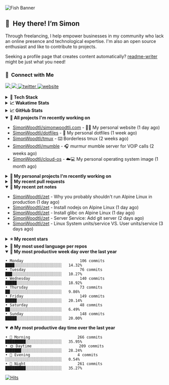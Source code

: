 ![Fish Banner](assets/fish.webp)

## 👋 &nbsp;Hey there! I’m Simon

Through freelancing, I help empower businesses in my community who lack
an online presence and technological expertise. I'm also an open source
enthusiast and like to contribute to projects.

Seeking a profile page that creates content automatically?
[readme-writer] might be just what you need!

### 🤝 &nbsp;Connect with Me

<div align="left">
<a href="https://linkedin.com/in/simonwoodtli" target="_blank">
<img src="https://img.shields.io/badge/linkedin-1E77B5?style=for-the-badge&logo=linkedin&logoColor=white alt=linkedin" />
</a>
<a href="https://github.com/simonwoodtli" target="_blank">
<img src="https://img.shields.io/badge/github-24292E?style=for-the-badge&logo=github&logoColor=white alt=github" />
</a>
<a href="https://twitter.com/simonwoodtlidev" target="_blank">
<img src="https://img.shields.io/badge/twitter-26a7de?style=for-the-badge&logo=twitter&logoColor=white" alt="twitter"/>
</a>
<a href="https://simonwoodtli.com" target="_blank">
<img src="https://img.shields.io/badge/website-E2925F?style=for-the-badge&logo=google-chrome&logoColor=white" alt="website"/>
</a>
</div>
<br/>


<details>
  <summary><b>🧰 Tech Stack</b></summary>
  <div align="center">
  <a href="https://skillicons.dev" target="_blank">
  <img src="https://skillicons.dev/icons?i=js,html,css,bash,python,go,postgresql,docker,vim,linux" alt="JavaScript, HTML, CSS, Bash, Python, Go, PostgreSQL, Docker, Vim,
  Linux">
  </a>
  </div>
</details>

<details>
  <summary><b>📈 Wakatime Stats</b></summary>
  <p align="center"><a href="https://wakatime.com/@SimonWoodtli">
  <img align="center" width="400" height="300" src="https://wakatime.com/share/@SimonWoodtli/7761bcef-e104-47d9-912a-dfd6bf08868b.svg" />
  </a>
  <a href="https://wakatime.com/@SimonWoodtli">
  <img align="center" width="400" height="300" src="https://wakatime.com/share/@SimonWoodtli/341953df-6a40-47b7-8220-ace4eabe0a17.svg" />
  </a></p>

  <h4><b>💬 I've been working with the following languages over the last 7 days</b></h4>

```
• Markdown                       9 hrs 41 mins                  ██████████████░░░░░░░░░░░   56.4%
• YAML                           4 hrs 58 mins                  ███████░░░░░░░░░░░░░░░░░░   28.95%
• Other                          52 mins                        █░░░░░░░░░░░░░░░░░░░░░░░░   5.11%
• HTML                           41 mins                        █░░░░░░░░░░░░░░░░░░░░░░░░   3.99%
• Bash                           39 mins                        █░░░░░░░░░░░░░░░░░░░░░░░░   3.82%
• conf                           13 mins                        ░░░░░░░░░░░░░░░░░░░░░░░░░   1.34%
• INI                            3 mins                         ░░░░░░░░░░░░░░░░░░░░░░░░░   0.31%
• sshconfig                      0 secs                         ░░░░░░░░░░░░░░░░░░░░░░░░░   0.09%
```

  <h4>👷 I've been working on the following projects over the last 7 days</h4>

```
• Unknown Project                9 hrs 31 mins                  ██████████████░░░░░░░░░░░   55.41%
• zet                            4 hrs 8 mins                   ██████░░░░░░░░░░░░░░░░░░░   24.12%
• Private                        2 hrs 9 mins                   ███░░░░░░░░░░░░░░░░░░░░░░   12.55%
• simonwoodtli.com               54 mins                        █░░░░░░░░░░░░░░░░░░░░░░░░   5.29%
• cloud-os                       22 mins                        █░░░░░░░░░░░░░░░░░░░░░░░░   2.19%
• dotfiles                       4 mins                         ░░░░░░░░░░░░░░░░░░░░░░░░░   0.44%
```

  <h4><b>🛠️ I've been working with the following editors over the last 7 days</b></h4>

```
• Vim                            17 hrs 10 mins                 █████████████████████████   100%
```

  <h4><b>💻 I've been working with the following operating systems over the last 7 days</b></h4>

```
• Linux                          17 hrs 10 mins                 █████████████████████████   100%
```

</details>

<details>
  <summary><b>📈 GitHub Stats</b></summary>
  <div align="center">
  <a href="https://github.com/anuraghazra/github-readme-stats"> 
  <img src="https://github-readme-stats.vercel.app/api?username=simonwoodtli&theme=onedark&show_icons=true&hide_rank=true&custom_title=Stats&count_private=true&hide_border=true&hide=issues&line_height=24&bg_color=0d1117" alt="Github Stats">
  <img src="https://github-readme-stats.vercel.app/api/top-langs/?username=simonwoodtli&layout=compact&theme=onedark&count_private=true&hide_border=true&bg_color=0d1117" alt="Top Langs">
  </a>
  </div>
</details>

<details open="">
  <summary><b>👷 All projects I'm recently working on</b></summary>

* [SimonWoodtli/simonwoodtli.com](https://github.com/SimonWoodtli/simonwoodtli.com) - 👨‍💻 My personal website (1 day ago)
* [SimonWoodtli/dotfiles](https://github.com/SimonWoodtli/dotfiles) - 🏡 My personal dotfiles (1 week ago)
* [SimonWoodtli/tmux](https://github.com/SimonWoodtli/tmux) - ⌨️ Borderless tmux (2 weeks ago)
* [SimonWoodtli/mumble](https://github.com/SimonWoodtli/mumble) - 🎧 murmur mumble server for VOIP calls (2 weeks ago)
* [SimonWoodtli/cloud-os](https://github.com/SimonWoodtli/cloud-os) - ☁️💻 My personal operating system image (1 month ago)

</details>
<details>
  <summary><b>🌱 My personal projects I'm recently working on</b></summary>

* [SimonWoodtli/simonwoodtli.com](https://github.com/SimonWoodtli/simonwoodtli.com) - 👨‍💻 My personal website (1 day ago)
* [SimonWoodtli/dotfiles](https://github.com/SimonWoodtli/dotfiles) - 🏡 My personal dotfiles (1 week ago)
* [SimonWoodtli/tmux](https://github.com/SimonWoodtli/tmux) - ⌨️ Borderless tmux (2 weeks ago)
* [SimonWoodtli/mumble](https://github.com/SimonWoodtli/mumble) - 🎧 murmur mumble server for VOIP calls (2 weeks ago)
* [SimonWoodtli/cloud-os](https://github.com/SimonWoodtli/cloud-os) - ☁️💻 My personal operating system image (1 month ago)

</details>
<details>
  <summary><b>🔨 My recent pull requests</b></summary>

* [feat: add wireguard-generate-keys script](https://github.com/SimonWoodtli/dotfiles-old/pull/14) on [SimonWoodtli/dotfiles-old](https://github.com/SimonWoodtli/dotfiles-old) (16 months ago)
* [feat: add video-to-gif script](https://github.com/SimonWoodtli/dotfiles-old/pull/13) on [SimonWoodtli/dotfiles-old](https://github.com/SimonWoodtli/dotfiles-old) (16 months ago)
* [feat: add spoof-mac-linux script](https://github.com/SimonWoodtli/dotfiles-old/pull/12) on [SimonWoodtli/dotfiles-old](https://github.com/SimonWoodtli/dotfiles-old) (16 months ago)
* [feat: add sp-tmux script](https://github.com/SimonWoodtli/dotfiles-old/pull/11) on [SimonWoodtli/dotfiles-old](https://github.com/SimonWoodtli/dotfiles-old) (16 months ago)
* [feat: add sp script](https://github.com/SimonWoodtli/dotfiles-old/pull/10) on [SimonWoodtli/dotfiles-old](https://github.com/SimonWoodtli/dotfiles-old) (16 months ago)

</details>
<details open="">
  <summary><b>📝 My recent zet notes</b></summary>

* [SimonWoodtli/zet](https://github.com/SimonWoodtli/zet/tree/cb060ba9f0016da2416e33f5c68c882fa92975ea/20240127164652) - Why you probably shouldn't run Alpine Linux in production (1 day ago)
* [SimonWoodtli/zet](https://github.com/SimonWoodtli/zet/tree/b58ec5ac2fb120ca173530fba5e57cd08a9dfe2c/20240127151000) - Install nodejs on Alpine Linux (1 day ago)
* [SimonWoodtli/zet](https://github.com/SimonWoodtli/zet/tree/0a025e6d3acd0f0a9d5ad087bc1679969470c070/20240127140914) - Install glibc on Alpine Linux (1 day ago)
* [SimonWoodtli/zet](https://github.com/SimonWoodtli/zet/tree/762b474b52ffcfa19be8ffe9fd64a7ded4568d48/20240125165554) - Server Service: Add git server (2 days ago)
* [SimonWoodtli/zet](https://github.com/SimonWoodtli/zet/tree/66e093378d08383f2f536175afba43c16430ea9a/20240125154231) - Linux System units/service VS. User units/service (3 days ago)

</details>
<details>
  <summary><b>⭐ My recent stars</b></summary>

* [progit/progit2](https://github.com/progit/progit2) - Pro Git 2nd Edition (2 days ago)
* [MichaIng/DietPi](https://github.com/MichaIng/DietPi) - Lightweight justice for your single-board computer! (2 weeks ago)
* [mumble-voip/mumble](https://github.com/mumble-voip/mumble) - Mumble is an open-source, low-latency, high quality voice chat software. (2 weeks ago)
* [bigskysoftware/htmx](https://github.com/bigskysoftware/htmx) - </> htmx - high power tools for HTML (1 month ago)
* [CloudCannon/pagefind](https://github.com/CloudCannon/pagefind) - Static low-bandwidth search at scale (1 month ago)

</details>
<details>
  <summary><b>💬 My most used language per repos</b></summary>

```
• Shell                          16 repos                       ███████████████████░░░░░░   76.19%
• JavaScript                     1 repo                         █░░░░░░░░░░░░░░░░░░░░░░░░   4.76%
• CSS                            2 repos                        ██░░░░░░░░░░░░░░░░░░░░░░░   9.52%
• Nix                            1 repo                         █░░░░░░░░░░░░░░░░░░░░░░░░   4.76%
• HTML                           1 repo                         █░░░░░░░░░░░░░░░░░░░░░░░░   4.76%
```

</details>
<details open="">
  <summary><b>📆 My most productive week day over the last year</b></summary>

```
• Monday                         106 commits                    ████░░░░░░░░░░░░░░░░░░░░░   14.32%
• Tuesday                        76 commits                     ███░░░░░░░░░░░░░░░░░░░░░░   10.27%
• Wednesday                      140 commits                    █████░░░░░░░░░░░░░░░░░░░░   18.92%
• Thursday                       73 commits                     ██░░░░░░░░░░░░░░░░░░░░░░░   9.86%
• Friday                         149 commits                    █████░░░░░░░░░░░░░░░░░░░░   20.14%
• Saturday                       48 commits                     ██░░░░░░░░░░░░░░░░░░░░░░░   6.49%
• Sunday                         148 commits                    █████░░░░░░░░░░░░░░░░░░░░   20.00%
```

</details>
<details open="">
  <summary><b>🔥 My most productive day time over the last year</b></summary>

```
• 🌅 Morning                     266 commits                    █████████░░░░░░░░░░░░░░░░   35.95%
• 🌞 Daytime                     209 commits                    ███████░░░░░░░░░░░░░░░░░░   28.24%
• 🌇 Evening                     4 commits                      ░░░░░░░░░░░░░░░░░░░░░░░░░   0.54%
• 🌃 Night                       261 commits                    █████████░░░░░░░░░░░░░░░░   35.27%
```

</details>

[![Hits](https://hits.seeyoufarm.com/api/count/incr/badge.svg?url=https%3A%2F%2Fgithub.com%2Fsimonwoodtli&count_bg=%23689D6A&title_bg=%23282828&icon=&icon_color=%23E7E7E7&title=views+%28today+%2F+total%29&edge_flat=false)](https://hits.seeyoufarm.com)

[readme-writer]: <https://github.com/SimonWoodtli/readme-writer>
